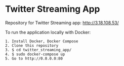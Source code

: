# Twitter Streaming App
Repository for Twitter Streaming app: http://3.18.108.53/

To run the application locally with Docker:

    1. Install Docker, Docker Compose
    2. Clone this repository
    3. $ cd twitter_streaming_app/
    4. $ sudo docker-compose up
    5. Go to http://0.0.0.0:80